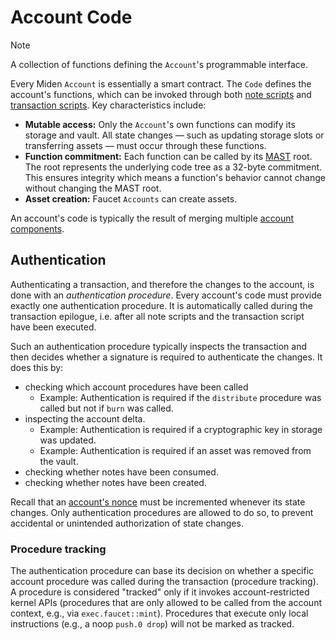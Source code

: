 # Account Code

> [!Note]
> A collection of functions defining the `Account`'s programmable interface.

Every Miden `Account` is essentially a smart contract. The `Code` defines the account's functions, which can be invoked through both [note scripts](../note.md#script) and [transaction scripts](../transaction.md#inputs). Key characteristics include:

- **Mutable access:** Only the `Account`'s own functions can modify its storage and vault. All state changes — such as updating storage slots or transferring assets — must occur through these functions.
- **Function commitment:** Each function can be called by its [MAST](https://0xMiden.github.io/miden-vm/user_docs/assembly/main.html) root. The root represents the underlying code tree as a 32-byte commitment. This ensures integrity which means a function's behavior cannot change without changing the MAST root.
- **Asset creation:** Faucet `Accounts` can create assets.

An account's code is typically the result of merging multiple [account components](./component.md).

## Authentication

Authenticating a transaction, and therefore the changes to the account, is done with an _authentication procedure_. Every account's code must provide exactly one authentication procedure. It is automatically called during the transaction epilogue, i.e. after all note scripts and the transaction script have been executed.

Such an authentication procedure typically inspects the transaction and then decides whether a signature is required to authenticate the changes. It does this by:
- checking which account procedures have been called
  - Example: Authentication is required if the `distribute` procedure was called but not if `burn` was called.
- inspecting the account delta.
  - Example: Authentication is required if a cryptographic key in storage was updated.
  - Example: Authentication is required if an asset was removed from the vault.
- checking whether notes have been consumed.
- checking whether notes have been created.

Recall that an [account's nonce](overview.md#nonce) must be incremented whenever its state changes. Only authentication procedures are allowed to do so, to prevent accidental or unintended authorization of state changes.

### Procedure tracking
The authentication procedure can base its decision on whether a specific account procedure was called during the transaction (procedure tracking). A procedure is considered "tracked" only if it invokes account-restricted kernel APIs (procedures that are only allowed to be called from the account context, e.g., via `exec.faucet::mint`). Procedures that execute only local instructions (e.g., a noop `push.0 drop`) will not be marked as tracked.